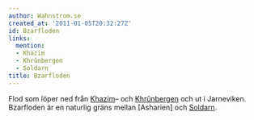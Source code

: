 ```yaml
---
author: Wahnstrom.se
created_at: '2011-01-05T20:32:27Z'
id: Bzarfloden
links:
  mention:
  - Khazim
  - Khrûnbergen
  - Soldarn
title: Bzarfloden
---
```


Flod som löper ned från [Khazim]– och [Khrûnbergen] och ut i Jarneviken. Bzarfloden är en naturlig
gräns mellan \[Asharien\] och [Soldarn].

  [Khazim]: Khazim
  [Khrûnbergen]: Khrûnbergen
  [Soldarn]: Soldarn